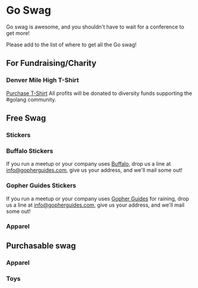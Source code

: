# Go Swag
Go swag is awesome, and you shouldn't have to wait for a conference to get more!

Please add to the list of where to get all the Go swag!

## For Fundraising/Charity

### Denver Mile High T-Shirt
[Purchase T-Shirt](https://teespring.com/denvergophers-always#pid=369&cid=6513&sid=front) All profits will be donated to diversity funds supporting the #golang community.

## Free Swag


### Stickers

### Buffalo Stickers
If you run a meetup or your company uses [Buffalo](http://gobuffalo.io/), drop us a line at info@gopherguides.com, give us your address, and we'll mail some out!

### Gopher Guides Stickers
If you run a meetup or your company uses [Gopher Guides](http://www.gopherguides.com) for raining, drop us a line at info@gopherguides.com, give us your address, and we'll mail some out!

### Apparel

## Purchasable swag

### Apparel

### Toys
